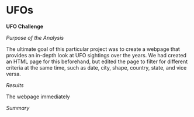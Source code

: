 # UFOs

**UFO Challenge**

*Purpose of the Analysis*

The ultimate goal of this particular project was to create a webpage that provides an in-depth look at UFO sightings over the years. We had created an HTML page for this beforehand, but edited the page to filter for different criteria at the same time, such as date, city, shape, country, state, and vice versa. 

*Results*

The webpage immediately 

*Summary*
